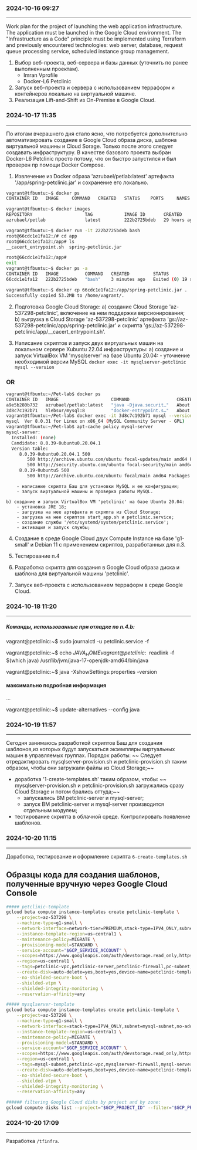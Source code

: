 ### 2024-10-16    09:27
-----------------------

Work plan for the project of launching the web application infrastructure.
The application must be launched in the Google Cloud environment.
The "Infrastructure as a Code" principle must be implemented using Terraform and previously encountered technologies: web server, database, request queue processing service, scheduled instance group management.

1. Выбор веб-проекта, веб-сервера и базы данных (уточнить по ранее выполненным проектам).
    - Imran Vprofile
    - Docker-L6 Petclinic
2. Запуск веб-проекта и сервера с использованием терраформ и контейнеров локально на виртуальной машине.
3. Реализация Lift-and-Shift из On-Premise в Google Cloud.



### 2024-10-17  11:35
---------------------

По итогам вчерашнего дня стало ясно, что потребуется дополнительно автоматизировать создание в Google Cloud образа диска, шаблона виртуальной машины и Cloud Sorage. Только после этого следует создавать инфраструктуру.
В качестве базового проекта выбран Docker-L6 Petclinic просто потому, что он быстро запустился и был проверен пр помощи Docker Compose.


1. Извлечение из Docker образа 'azrubael/petlab:latest' артефакта '/app/spring-petclinic.jar' и сохранение его локально.

```bash
vagrant@tfbuntu:~$ docker ps
CONTAINER ID   IMAGE     COMMAND   CREATED   STATUS    PORTS     NAMES

vagrant@tfbuntu:~$ docker images
REPOSITORY                    TAG            IMAGE ID       CREATED         SIZE
azrubael/petlab               latest         222b2725bdeb   29 hours ago    373MB

vagrant@tfbuntu:~$ docker run -it 222b2725bdeb bash
root@66cdc1e1fa12:/# cd app
root@66cdc1e1fa12:/app# ls
__cacert_entrypoint.sh  spring-petclinic.jar

root@66cdc1e1fa12:/app# 
exit
vagrant@tfbuntu:~$ docker ps -a
CONTAINER ID   IMAGE          COMMAND   CREATED         STATUS                      PORTS     NAMES
66cdc1e1fa12   222b2725bdeb   "bash"    3 minutes ago   Exited (0) 19 seconds ago             tender_bouman

vagrant@tfbuntu:~$ docker cp 66cdc1e1fa12:/app/spring-petclinic.jar .
Successfully copied 53.2MB to /home/vagrant/.
```


2. Подготовка Google Cloud Storage:
    a) создание Cloud Storage 'az-537298-petclinic', включение на нем поддержки версионирования;
    b) выгрузка в Cloud Storage 'az-537298-petclinic' артефакта 'gs://az-537298-petclinic/app/spring-petclinic.jar' и скрипта 'gs://az-537298-petclinic/app/__cacert_entrypoint.sh'.


3. Написание скриптов и запуск двух виртуальных машин на локальном сервере Xubuntu 22.04 инфраструктуры:
    a) создание и запуск VirtualBox VM 'mysqlserver' на базе Ubuntu 20.04:
        - уточнение необходимой версии MySQL
  `docker exec -it mysqlserver-petclinic mysql --version`
### OR 
```bash
vagrant@tfbuntu:~/Pet-lab$ docker ps
CONTAINER ID   IMAGE                    COMMAND                  CREATED              STATUS                        PORTS                                                  NAMES
a9e5b280b732   azrubael/petlab:latest   "java -Djava.securit…"   About a minute ago   Up About a minute (healthy)   0.0.0.0:8080->8080/tcp, :::8080->8080/tcp              pet-lab-petclinic-1
3d8c7c192b71   hlebsur/mysql:8          "docker-entrypoint.s…"   About a minute ago   Up 46 seconds                 0.0.0.0:3306->3306/tcp, :::3306->3306/tcp, 33060/tcp   pet-lab-mysqlserver-1
vagrant@tfbuntu:~/Pet-lab$ docker exec -it 3d8c7c192b71 mysql --version
mysql  Ver 8.0.31 for Linux on x86_64 (MySQL Community Server - GPL)
vagrant@tfbuntu:~/Pet-lab$ apt-cache policy mysql-server
mysql-server:
  Installed: (none)
  Candidate: 8.0.39-0ubuntu0.20.04.1
  Version table:
     8.0.39-0ubuntu0.20.04.1 500
        500 http://archive.ubuntu.com/ubuntu focal-updates/main amd64 Packages
        500 http://security.ubuntu.com/ubuntu focal-security/main amd64 Packages
     8.0.19-0ubuntu5 500
        500 http://archive.ubuntu.com/ubuntu focal/main amd64 Packages
```
        - написание скрипта Баш для установки MySQL и ее конфигурации;
        - запуск виртуальной машины и проверка работы MySQL.

    b) создание и запуск VirtualBox VM 'petclinic' на базе Ubuntu 20.04:
        - установка JRE 18;
        - загрузка на нее артефакта и скрипта из Cloud Storage;
        - загрузка на нее скриптов start_app.sh и petclinic.service;
        - создание службы '/etc/systemd/system/petclinic.service';
        - активация и запуск службы; 


4. Создание в среде Google Cloud двух Compute Instance на базе 'g1-small' и Debian 11 с применением скриптов, разработанных для п.3.


5. Тестирование п.4


6. Разработка скрипта для создания в Google Cloud образа диска и шаблона для виртуальной машины 'petclinic'.


7. Запуск веб-проекта с использованием терраформ в среде Google Cloud.




### 2024-10-18  11:20
---------------------

##### Команды, использованные при отладке по п.4.b:
vagrant@petclinic:~$ sudo journalctl -u petclinic.service -f

vagrant@petclinic:~$ echo $JAVA_HOME
vagrant@petclinic:~$ readlink -f $(which java)
/usr/lib/jvm/java-17-openjdk-amd64/bin/java

vagrant@petclinic:~$ java -XshowSettings:properties -version
#### максимально подробная информация
...

vagrant@petclinic:~$ update-alternatives --config java



### 2024-10-19  11:57
---------------------

Сегодня занимаюсь разработкой скриптов Баш для создания шаблонов,из которых будут запускаться экземпляры виртуальных машин в управляемых группах.
Порядок работы:
~~ Следует отредактировать mysqlserver-provision.sh и petclinic-provision.sh таким образом, чтобы они загружали файлы из Cloud Storage;~~
+ доработка '1-create-templates.sh' таким образом, чтобы:
    ~~ mysqlserver-provision.sh и petclinic-provision.sh загружались сразу Cloud Storage и потом брались оттуда;~~
    - запускались ВМ petclinic-server и mysql-server;
    - запуск ВМ petclinic-server и mysql-server производится отдельным модулем;
+ тестирование скрипта в облачной среде. Контролировать появление шаблонов.




### 2024-10-20  11:15
---------------------

Доработка, тестирование и оформление скрипта `6-create-templates.sh`

**Образцы кода для создания шаблонов, полученные вручную через Google Cloud Console**
----------------

```bash
##### petclinic-template
gcloud beta compute instance-templates create petclinic-template \
    --project=az-537298 \
    --machine-type=g1-small \
    --network-interface=network-tier=PREMIUM,stack-type=IPV4_ONLY,subnet=pc-subnet \
    --instance-template-region=us-central1 \
    --maintenance-policy=MIGRATE \
    --provisioning-model=STANDARD \
    --service-account="$GCP_SERVICE_ACCOUNT" \
    --scopes=https://www.googleapis.com/auth/devstorage.read_only,https://www.googleapis.com/auth/logging.write,https://www.googleapis.com/auth/monitoring.write,https://www.googleapis.com/auth/service.management.readonly,https://www.googleapis.com/auth/servicecontrol,https://www.googleapis.com/auth/trace.append \
    --region=us-central1 \
    --tags=petclinic-vpc,petclinic-server,petclinic-firewall,pc-subnet,lb-health-check \
    --create-disk=auto-delete=yes,boot=yes,device-name=petclinic-template,image=projects/az-537298/global/images/petclinic-image,mode=rw,size=10,type=pd-balanced \
    --no-shielded-secure-boot \
    --shielded-vtpm \
    --shielded-integrity-monitoring \
    --reservation-affinity=any

##### mysqlserver-template
gcloud beta compute instance-templates create petclinic-template \
    --project=az-537298 \
    --machine-type=g1-small \
    --network-interface=stack-type=IPV4_ONLY,subnet=mysql-subnet,no-address \
    --instance-template-region=us-central1 \
    --maintenance-policy=MIGRATE \
    --provisioning-model=STANDARD \
    --service-account="$GCP_SERVICE_ACCOUNT" \
    --scopes=https://www.googleapis.com/auth/devstorage.read_only,https://www.googleapis.com/auth/logging.write,https://www.googleapis.com/auth/monitoring.write,https://www.googleapis.com/auth/service.management.readonly,https://www.googleapis.com/auth/servicecontrol,https://www.googleapis.com/auth/trace.append \
    --region=us-central1 \
    --tags=mysql-subnet,petclinic-vpc,mysqlserver-firewall,mysql-server,lb-health-check \
    --create-disk=auto-delete=yes,boot=yes,device-name=petclinic-template,image=projects/az-537298/global/images/mysqlserver-image,mode=rw,size=10,type=pd-balanced \
    --no-shielded-secure-boot \
    --shielded-vtpm \
    --shielded-integrity-monitoring \
    --reservation-affinity=any

###### filtering Google Cloud disks by project and by zone:
gcloud compute disks list --project="$GCP_PROJECT_ID" --filter="$GCP_PROJECT_ID"
```


### 2024-10-20  17:09
---------------------

Разработка `/tfinfra`.
